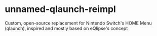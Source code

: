 # unnamed-qlaunch-reimpl
Custom, open-source replacement for Nintendo Switch's HOME Menu (qlaunch), inspired and mostly based on eQlipse's concept
